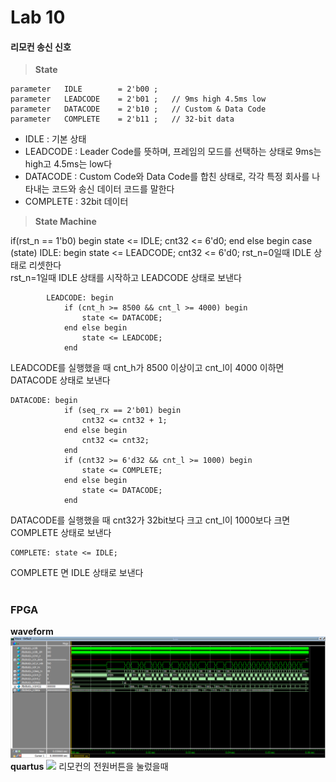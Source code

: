 
# Lab 10
#### **리모컨 송신 신호**

> **State**

    parameter	IDLE		= 2'b00	;
	parameter	LEADCODE	= 2'b01	;	// 9ms high 4.5ms low
	parameter	DATACODE	= 2'b10	;	// Custom & Data Code
	parameter	COMPLETE	= 2'b11	;	// 32-bit data

 - IDLE : 기본 상태
 - LEADCODE : Leader Code를 뜻하며, 프레임의 모드를 선택하는 상태로 9ms는 high고 4.5ms는 low다
 - DATACODE : Custom Code와 Data  Code를 합친 상태로, 각각 특정 회사를 나타내는 코드와 송신 데이터 코드를 말한다
 - COMPLETE : 32bit 데이터

> **State Machine**

	

if(rst_n == 1'b0) begin
		state <= IDLE;
		cnt32 <= 6'd0;
	end else begin
		case (state)
			IDLE: begin
				state <= LEADCODE;
				cnt32 <= 6'd0;
rst_n=0일때 IDLE 상태로 리셋한다  
rst_n=1일때 IDLE 상태를 시작하고 LEADCODE 상태로 보낸다

    
			LEADCODE: begin
				if (cnt_h >= 8500 && cnt_l >= 4000) begin
					state <= DATACODE;
				end else begin
					state <= LEADCODE;
				end

LEADCODE를 실행했을 때 cnt_h가 8500 이상이고 cnt_l이 4000 이하면 DATACODE 상태로 보낸다

    DATACODE: begin
				if (seq_rx == 2'b01) begin
					cnt32 <= cnt32 + 1;
				end else begin
					cnt32 <= cnt32;
				end
				if (cnt32 >= 6'd32 && cnt_l >= 1000) begin
					state <= COMPLETE;
				end else begin
					state <= DATACODE;
				end
DATACODE를 실행했을 때 cnt32가 32bit보다 크고 cnt_l이 1000보다 크면 COMPLETE 상태로 보낸다

    COMPLETE: state <= IDLE;
COMPLETE 면 IDLE 상태로 보낸다



#
### FPGA
**waveform**
![](https://github.com/MayBMore/LogicDesign/blob/master/Practice09/waveform.PNG)
**quartus**
![](https://github.com/MayBMore/LogicDesign/blob/master/Practice09/KakaoTalk_20191126_214525954.jpg)
리모컨의 전원버튼을 눌렀을때
<!--stackedit_data:
eyJoaXN0b3J5IjpbNTY5MTk2MzI0LDExNjc4MDQ4MDddfQ==
-->